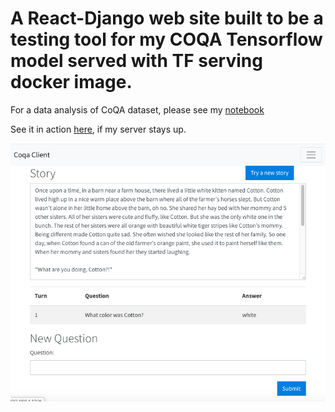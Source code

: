 # A React-Django web site built to be a testing tool for my COQA Tensorflow model served with TF serving docker image.

For a data analysis of CoQA dataset, please see my [notebook](https://github.com/wweschen/Capstone/blob/master/CoQA%20dataset%20analysis.ipynb)

See it in action [here](http://11759adb.ngrok.io), if my server stays up.

![Alt text](./ScreenShot.png?raw=true "screen shot for web page")
